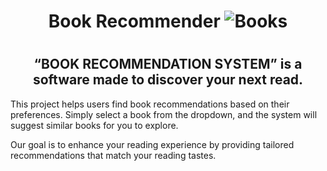 <h1 align="center">Book Recommender <img url="https://encrypted-tbn0.gstatic.com/images?q=tbn:ANd9GcTK0c0G_380HKaMMGbIwWnSzx9gsokNpclkGA&s" alt="Books"><h1/>
<h2 align="center">“BOOK RECOMMENDATION SYSTEM” is a software made to discover your next read.</h2>
<p>This project helps users find book recommendations based on their preferences. Simply select a book from the dropdown, and the system will suggest similar books for you to explore.</p>
        <p>Our goal is to enhance your reading experience by providing tailored recommendations that match your reading tastes.</p>

